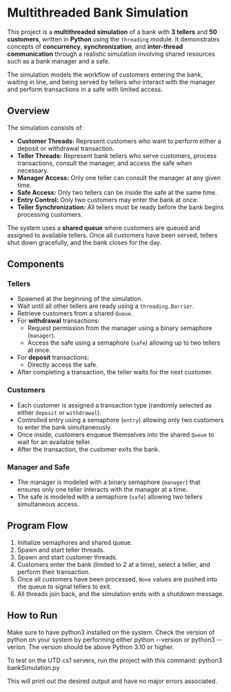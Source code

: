 # Multithreaded Bank Simulation

This project is a **multithreaded simulation** of a bank with **3 tellers** and **50 customers**, written in **Python** using the `threading` module. It demonstrates concepts of **concurrency**, **synchronization**, and **inter-thread communication** through a realistic simulation involving shared resources such as a bank manager and a safe.

The simulation models the workflow of customers entering the bank, waiting in line, and being served by tellers who interact with the manager and perform transactions in a safe with limited access.

## Overview

The simulation consists of:

- **Customer Threads:** Represent customers who want to perform either a deposit or withdrawal transaction.
- **Teller Threads:** Represent bank tellers who serve customers, process transactions, consult the manager, and access the safe when necessary.
- **Manager Access:** Only one teller can consult the manager at any given time.
- **Safe Access:** Only two tellers can be inside the safe at the same time.
- **Entry Control:** Only two customers may enter the bank at once.
- **Teller Synchronization:** All tellers must be ready before the bank begins processing customers.

The system uses a **shared queue** where customers are queued and assigned to available tellers. Once all customers have been served, tellers shut down gracefully, and the bank closes for the day.

## Components

### Tellers

- Spawned at the beginning of the simulation.
- Wait until all other tellers are ready using a `threading.Barrier`.
- Retrieve customers from a shared `Queue`.
- For **withdrawal** transactions:
  - Request permission from the manager using a binary semaphore (`manager`).
  - Access the safe using a semaphore (`safe`) allowing up to two tellers at once.
- For **deposit** transactions:
  - Directly access the safe.
- After completing a transaction, the teller waits for the next customer.

### Customers

- Each customer is assigned a transaction type (randomly selected as either `deposit` or `withdrawal`).
- Controlled entry using a semaphore (`entry`) allowing only two customers to enter the bank simultaneously.
- Once inside, customers enqueue themselves into the shared `Queue` to wait for an available teller.
- After the transaction, the customer exits the bank.

### Manager and Safe

- The manager is modeled with a binary semaphore (`manager`) that ensures only one teller interacts with the manager at a time.
- The safe is modeled with a semaphore (`safe`) allowing two tellers simultaneous access.

## Program Flow

1. Initialize semaphores and shared queue.
2. Spawn and start teller threads.
3. Spawn and start customer threads.
4. Customers enter the bank (limited to 2 at a time), select a teller, and perform their transaction.
5. Once all customers have been processed, `None` values are pushed into the queue to signal tellers to exit.
6. All threads join back, and the simulation ends with a shutdown message.

## How to Run

Make sure to have python3 installed on the system.
Check the version of python on your system by performing either python --version or python3 --verion. The version should be above Python 3.10 or higher.

To test on the UTD cs1 servers, run the project with this command: python3 bankSimulation.py

This will print out the desired output and have no major errors associated.
